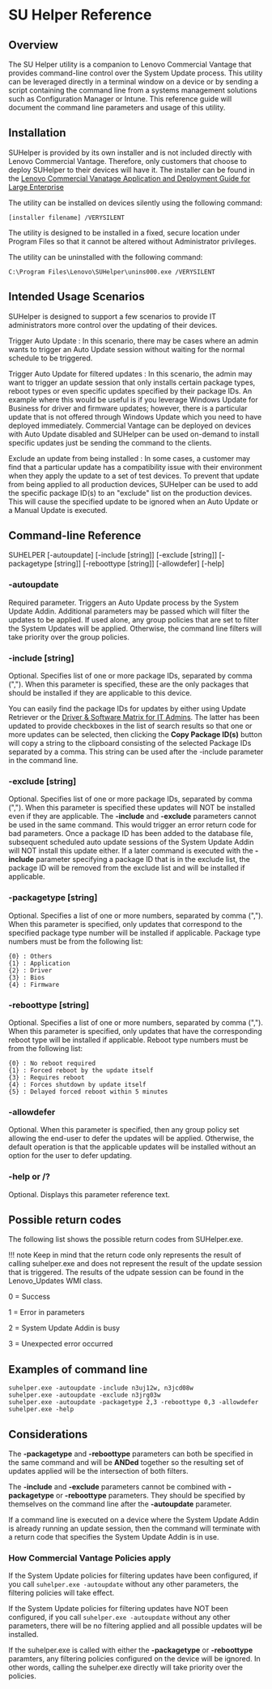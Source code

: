 # SU Helper Reference

## Overview

The SU Helper utility is a companion to Lenovo Commercial Vantage that provides command-line control over the System Update process. This utility can be leveraged directly in a terminal window on a device or by sending a script containing the command line from a systems management solutions such as Configuration Manager or Intune. This reference guide will document the command line parameters and usage of this utility.

## Installation

SUHelper is provided by its own installer and is not included directly with Lenovo Commercial Vantage. Therefore, only customers that choose to deploy SUHelper to their devices will have it. The installer can be found in the [Lenovo Commercial Vanatage Application and Deployment Guide for Large Enterprise](https://support.lenovo.com/us/en/solutions/hf003321)

The utility can be installed on devices silently using the following command:

```[installer filename] /VERYSILENT```

The utility is designed to be installed in a fixed, secure location under Program Files so that it cannot be altered without Administrator privileges.

The utility can be uninstalled with the following command:

```C:\Program Files\Lenovo\SUHelper\unins000.exe /VERYSILENT```

## Intended Usage Scenarios

SUHelper is designed to support a few scenarios to provide IT administrators more control over the updating of their devices.

Trigger Auto Update
:  In this scenario, there may be cases where an admin wants to trigger an Auto Update session without waiting for the normal schedule to be triggered.

Trigger Auto Update for filtered updates
:  In this scenario, the admin may want to trigger an update session that only installs certain package types, reboot types or even specific updates specified by their package IDs.
    An example where this would be useful is if you leverage Windows Update for Business for driver and firmware updates; however, there is a particular update that is not offered through Windows Update which you need to have deployed immediately. Commercial Vantage can be deployed on devices with Auto Update disabled and SUHelper can be used on-demand to install specific updates just be sending the command to the clients.

Exclude an update from being installed
:  In some cases, a customer may find that a particular update has a compatibility issue with their environment when they apply the update to a set of test devices. To prevent that update from being applied to all production devices, SUHelper can be used to add the specific package ID(s) to an "exclude" list on the production devices. This will cause the specified update to be ignored when an Auto Update or a Manual Update is executed.

## Command-line Reference

SUHELPER [-autoupdate] [-include [string]] [-exclude [string]] [-packagetype [string]] [-reboottype [string]] [-allowdefer] [-help]

### -autoupdate

Required parameter. Triggers an Auto Update process by the System Update Addin. Additional parameters may be passed which will filter the updates to be applied. If used alone, any group policies that are set to filter the System Updates will be applied. Otherwise, the command line filters will take priority over the group policies.

### -include [string]

Optional. Specifies list of one or more package IDs, separated by comma (","). When this parameter is specified, these are the only packages that should be installed if they are applicable to this device.

You can easily find the package IDs for updates by either using Update Retriever or the [Driver & Software Matrix for IT Admins](https://download.lenovo.com/cdrt/tools/drivermatrix/dm_2.html). The latter has been updated to provide checkboxes in the list of search results so that one or more updates can be selected, then clicking the **Copy Package ID(s)** button will copy a string to the clipboard consisting of the selected Package IDs separated by a comma. This string can be used after the -include parameter in the command line.

### -exclude [string]

Optional. Specifies list of one or more package IDs, separated by comma (","). When this parameter is specified these updates will NOT be installed even if they are applicable. The **-include** and **-exclude** parameters cannot be used in the same command. This would trigger an error return code for bad parameters. Once a package ID has been added to the database file, subsequent scheduled auto update sessions of the System Update Addin will NOT install this update either. If a later command is executed with the **-include** parameter specifying a package ID that is in the exclude list, the package ID will be removed from the exclude list and will be installed if applicable.

### -packagetype [string]

Optional. Specifies a list of one or more numbers, separated by comma (","). When this parameter is specified, only updates that correspond to the specified package type number will be installed if applicable. Package type numbers must be from the following list:

    {0} : Others
    {1} : Application
    {2} : Driver
    {3} : Bios
    {4} : Firmware

### -reboottype [string]

Optional. Specifies a list of one or more numbers, separated by comma (","). When this parameter is specified, only updates that have the corresponding reboot type will be installed if applicable. Reboot type numbers must be from the following list:

    {0} : No reboot required
    {1} : Forced reboot by the update itself
    {3} : Requires reboot
    {4} : Forces shutdown by update itself
    {5} : Delayed forced reboot within 5 minutes

### -allowdefer

Optional. When this parameter is specified, then any group policy set allowing the end-user to defer the updates will be applied. Otherwise, the default operation is that the applicable updates will be installed without an option for the user to defer updating.

### -help or /?

Optional.  Displays this parameter reference text.

## Possible return codes

The following list shows the possible return codes from SUHelper.exe.

!!! note
    Keep in mind that the return code only represents the result of calling suhelper.exe and does not represent the result of the update session that is triggered.  The results of the udpate session can be found in the Lenovo_Updates WMI class.

0 = Success

1 = Error in parameters

2 = System Update Addin is busy

3 = Unexpected error occurred

## Examples of command line

    suhelper.exe -autoupdate -include n3uj12w, n3jcd08w
    suhelper.exe -autoupdate -exclude n3jrg03w
    suhelper.exe -autoupdate -packagetype 2,3 -reboottype 0,3 -allowdefer
    suhelper.exe -help

## Considerations

The **-packagetype** and **-reboottype** parameters can both be specified in the same command and will be **ANDed** together so the resulting set of updates applied will be the intersection of both filters.

The **-include** and **-exclude** parameters cannot be combined with **-packagetype** or **-reboottype** parameters. They should be specified by themselves on the command line after the **-autoupdate** parameter.

If a command line is executed on a device where the System Update Addin is already running an update session, then the command will terminate with a return code that specifies the System Update Addin is in use.

### How Commercial Vantage Policies apply

If the System Update policies for filtering updates have been configured, if you call `suhelper.exe -autoupdate` without any other parameters, the filtering policies will take effect.

If the System Update policies for filtering updates have NOT been configured, if you call `suhelper.exe -autoupdate` without any other parameters, there will be no filtering applied and all possible updates will be installed.

If the suhelper.exe is called with either the **-packagetype** or **-reboottype** paramters, any filtering policies configured on the device will be ignored. In other words, calling the suhelper.exe directly will take priority over the policies.
